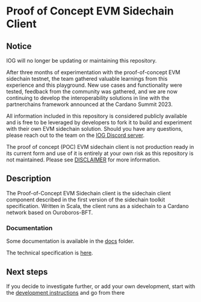 # Proof of Concept EVM Sidechain Client

## Notice

IOG will no longer be updating or maintaining this repository. 

After three months of experimentation with the proof-of-concept EVM sidechain testnet, the team gathered valuable learnings from this experience and this playground. New use cases and functionality were tested, feedback from the community was gathered, and we are now continuing to develop the interoperability solutions in line with the partnerchains framework announced at the Cardano Summit 2023.

All information included in this repository is considered publicly available and is free to be leveraged by developers to fork it to build and experiment with their own EVM sidechain solution. Should you have any questions, please reach out to the team on the [IOG Discord server](https://discord.com/invite/inputoutput).


The proof of concept (POC) EVM sidechain client is not production ready in its current form and use of it is entirely at
your own risk as this repository is not maintained. Please see [DISCLAIMER](./DISCLAIMER.md) for more information.

## Description

The Proof-of-Concept EVM Sidechain client is the sidechain client component described in the first version of the
sidechain toolkit specification. Written in Scala, the client runs as a sidechain to a Cardano network based on
Ouroboros-BFT.

### Documentation

Some documentation is available in the [docs](./docs) folder.

The technical specification is [here](./TECHNICAL_SPECIFICATION_v1.1.pdf).

## Next steps

If you decide to investigate further, or add your own development, start with
the [development instructions](./DEVELOPMENT.md) and go from there
